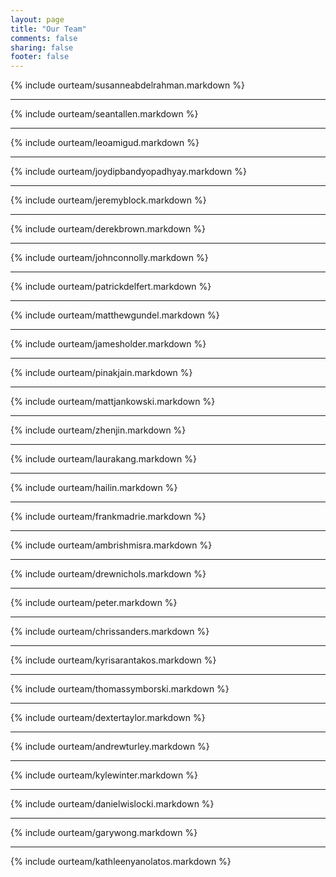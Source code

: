 ```yaml
---
layout: page
title: "Our Team"
comments: false
sharing: false
footer: false
---
```

{% include ourteam/susanneabdelrahman.markdown %}
****
{% include ourteam/seantallen.markdown %}
****
{% include ourteam/leoamigud.markdown %}
****
{% include ourteam/joydipbandyopadhyay.markdown %}
****
{% include ourteam/jeremyblock.markdown %}
****
{% include ourteam/derekbrown.markdown %}
****
{% include ourteam/johnconnolly.markdown %}
****
{% include ourteam/patrickdelfert.markdown %}
****
{% include ourteam/matthewgundel.markdown %}
****
{% include ourteam/jamesholder.markdown %}
****
{% include ourteam/pinakjain.markdown %}
****
{% include ourteam/mattjankowski.markdown %}
****
{% include ourteam/zhenjin.markdown %}
****
{% include ourteam/laurakang.markdown %}
****
{% include ourteam/hailin.markdown %}
****
{% include ourteam/frankmadrie.markdown %}
****
{% include ourteam/ambrishmisra.markdown %}
****
{% include ourteam/drewnichols.markdown %}
****
{% include ourteam/peter.markdown %}
****
{% include ourteam/chrissanders.markdown %}
****
{% include ourteam/kyrisarantakos.markdown %}
****
{% include ourteam/thomassymborski.markdown %}
****
{% include ourteam/dextertaylor.markdown %}
****
{% include ourteam/andrewturley.markdown %}
****
{% include ourteam/kylewinter.markdown %}
****
{% include ourteam/danielwislocki.markdown %}
****
{% include ourteam/garywong.markdown %}
****
{% include ourteam/kathleenyanolatos.markdown %}
